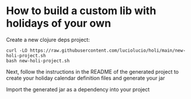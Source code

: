 # How to build a custom lib with holidays of your own

Create a new clojure deps project:

```
curl -LO https://raw.githubusercontent.com/luciolucio/holi/main/new-holi-project.sh
bash new-holi-project.sh
```

Next, follow the instructions in the README of the generated project to create
your holiday calendar definition files and generate your jar

Import the generated jar as a dependency into your project
